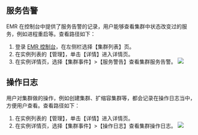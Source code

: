 
## 服务告警
EMR 在控制台中提供了服务告警的记录，用户能够查看集群中状态改变过的服务，例如进程重启等。查看路径如下：
1. 登录 [EMR 控制台](https://console.cloud.tencent.com/emr)，在左侧栏选择【集群列表】页。
2. 在实例列表的【管理】，单击【详情】进入详情页。
3. 在实例详情页，选择【集群事件】>【服务警告】查看集群服务告警。
![](https://main.qcloudimg.com/raw/441937539eb7a26ee11cc5e289a8f2c5.png)

## 操作日志
用户对集群做的操作，例如创建集群、扩缩容集群等，都会记录在操作日志当中，方便用户查看。查看路径如下：
1. 在实例列表的【管理】，单击【详情】进入详情页。
2. 在实例详情页，选择【集群事件】>【操作日志】查看集群操作日志。
![](https://main.qcloudimg.com/raw/e87296acbfc224e8079269937ca5784d.png)
